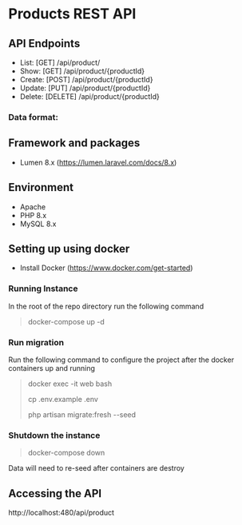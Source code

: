 # Products REST API

## API Endpoints
- List: [GET] /api/product/
- Show: [GET] /api/product/{productId}
- Create: [POST] /api/product/{productId}
- Update: [PUT] /api/product/{productId}
- Delete: [DELETE] /api/product/{productId}

### Data format:

## Framework and packages
- Lumen 8.x (https://lumen.laravel.com/docs/8.x)

## Environment
- Apache
- PHP 8.x
- MySQL 8.x

## Setting up using docker
- Install Docker (https://www.docker.com/get-started)

### Running Instance
In the root of the repo directory run the following command
> docker-compose up -d
 
### Run migration
Run the following command to configure the project after the docker containers up and running
> docker exec -it web bash
> 
> cp .env.example .env
> 
> php artisan migrate:fresh --seed
> 

### Shutdown the instance
> docker-compose down
> 
Data will need to re-seed after containers are destroy

## Accessing the API
http://localhost:480/api/product
